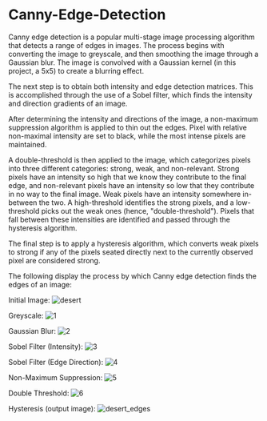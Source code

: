 # Canny-Edge-Detection

Canny edge detection is a popular multi-stage image processing algorithm that detects a range of edges in images. The process begins with converting the image to greyscale, and then smoothing the image through a Gaussian blur. The image is convolved with a Gaussian kernel (in this project, a 5x5) to create a blurring effect.

The next step is to obtain both intensity and edge detection matrices. This is accomplished through the use of a Sobel filter, which finds the intensity and direction gradients of an image.

After determining the intensity and directions of the image, a non-maximum suppression algorithm is applied to thin out the edges. Pixel with relative non-maximal intensity are set to black, while the most intense pixels are maintained.

A double-threshold is then applied to the image, which categorizes pixels into three different categories: strong, weak, and non-relevant. Strong pixels have an intensity so high that we know they contribute to the final edge, and non-relevant pixels have an intensity so low that they contribute in no way to the final image. Weak pixels have an intensity somewhere in-between the two. A high-threshold identifies the strong pixels, and a low-threshold picks out the weak ones (hence, "double-threshold"). Pixels that fall between these intensities are identified and passed through the hysteresis algorithm.

The final step is to apply a hysteresis algorithm, which converts weak pixels to strong if any of the pixels seated directly next to the currently observed pixel are considered strong.

The following display the process by which Canny edge detection finds the edges of an image:

Initial Image:
![desert](https://user-images.githubusercontent.com/38268188/142051931-e985f2b1-f730-44aa-bc34-43cc16501a6b.png)

Greyscale:
![1](https://user-images.githubusercontent.com/38268188/142051932-e7832d4a-b387-4f65-a194-9c0109210b80.png)

Gaussian Blur:
![2](https://user-images.githubusercontent.com/38268188/142051922-47e45ab7-1296-4e96-a1bb-9771c205bd51.png)

Sobel Filter (Intensity):
![3](https://user-images.githubusercontent.com/38268188/142051926-83082dff-40e8-49f0-b937-4e0d9ed29318.png)

Sobel Filter (Edge Direction):
![4](https://user-images.githubusercontent.com/38268188/142051927-9dd9d34e-c160-4232-9f07-8f8ec1a5863b.png)

Non-Maximum Suppression:
![5](https://user-images.githubusercontent.com/38268188/142051928-140662be-bfca-4e8a-aa7f-83a5f8796d0c.png)

Double Threshold:
![6](https://user-images.githubusercontent.com/38268188/142051929-57d41936-2df0-46a1-8ac0-4c916dcac705.png)

Hysteresis (output image):
![desert_edges](https://user-images.githubusercontent.com/38268188/142055980-f344da1c-1494-430b-88d9-4bfd6dc88b80.png)
